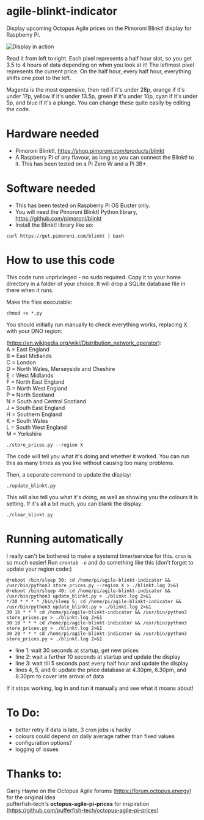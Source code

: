 # agile-blinkt-indicator
Display upcoming Octopus Agile prices on the Pimoroni Blinkt! display for Raspberry Pi.

![Display in action](https://raw.githubusercontent.com/jerbzz/agile-blinkt-indicator/main/images/DSC_5094.jpg)

Read it from left to right. Each pixel represents a half hour slot, so you get 3.5 to 4 hours of data depending on when you look at it! The leftmost pixel represents the current price. On the half hour, every half hour, everything shifts one pixel to the left.

Magenta is the most expensive, then red if it's under 28p, orange if it's under 17p, yellow if it's under 13.5p, green if it's under 10p, cyan if it's under 5p, and blue if it's a plunge. You can change these quite easily by editing the code.

# Hardware needed

- Pimoroni Blinkt!, https://shop.pimoroni.com/products/blinkt
- A Raspberry Pi of any flavour, as long as you can connect the Blinkt! to it. This has been tested on a Pi Zero W and a Pi 3B+.

# Software needed

- This has been tested on Raspberry Pi OS Buster only.
- You will need the Pimoroni Blinkt! Python library, https://github.com/pimoroni/blinkt
- Install the Blinkt! library like so:
```
curl https://get.pimoroni.com/blinkt | bash
```

# How to use this code

This code runs unprivileged - no sudo required. Copy it to your home directory in a folder of your choice. It will drop a SQLite database file in there when it runs.

Make the files executable:

```
chmod +x *.py
```

You should initially run manually to check everything works, replacing X with your DNO region:

(https://en.wikipedia.org/wiki/Distribution_network_operator):  
A = East England  
B = East Midlands  
C = London  
D = North Wales, Merseyside and Cheshire  
E = West Midlands  
F = North East England  
G = North West England  
P = North Scotland  
N = South and Central Scotland  
J = South East England  
H = Southern England  
K = South Wales  
L = South West England  
M = Yorkshire  

```
./store_prices.py --region X
```

The code will tell you what it's doing and whether it worked. You can run this as many times as you like without causing too many problems. 

Then, a separate command to update the display:

```
./update_blinkt.py
```

This will also tell you what it's doing, as well as showing you the colours it is setting.
If it's all a bit much, you can blank the display:

```
./clear_blinkt.py
```

# Running automatically
I really can't be bothered to make a systemd timer/service for this. `cron` is so much easier!
Run `crontab -e` and do something like this (don't forget to update your region code:)

```
@reboot /bin/sleep 30; cd /home/pi/agile-blinkt-indicator && /usr/bin/python3 store_prices.py --region X > ./blinkt.log 2>&1
@reboot /bin/sleep 40; cd /home/pi/agile-blinkt-indicator && /usr/bin/python3 update_blinkt.py > ./blinkt.log 2>&1
*/30 * * * * /bin/sleep 5; cd /home/pi/agile-blinkt-indicator && /usr/bin/python3 update_blinkt.py > ./blinkt.log 2>&1
30 16 * * * cd /home/pi/agile-blinkt-indicator && /usr/bin/python3 store_prices.py > ./blinkt.log 2>&1
30 18 * * * cd /home/pi/agile-blinkt-indicator && /usr/bin/python3 store_prices.py > ./blinkt.log 2>&1
30 20 * * * cd /home/pi/agile-blinkt-indicator && /usr/bin/python3 store_prices.py > ./blinkt.log 2>&1
```
- line 1: wait 30 seconds at startup, get new prices
- line 2: wait a further 10 seconds at startup and update the display
- line 3: wait till 5 seconds past every half hour and update the display
- lines 4, 5, and 6: update the price database at 4.30pm, 6.30pm, and 8.30pm to cover late arrival of data

If it stops working, log in and run it manually and see what it moans about!

# To Do:

- better retry if data is late, 3 cron jobs is hacky
- colours could depend on daily average rather than fixed values
- configuration options?
- logging of issues

# Thanks to:

Garry Hayne on the Octopus Agile forums (https://forum.octopus.energy) for the original idea  
pufferfish-tech's **octopus-agile-pi-prices** for inspiration (https://github.com/pufferfish-tech/octopus-agile-pi-prices)

